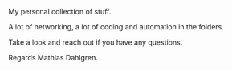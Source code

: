 My personal collection of stuff. 

A lot of networking, a lot of coding and automation in the folders. 

Take a look and reach out if you have any questions.

Regards Mathias Dahlgren. 
